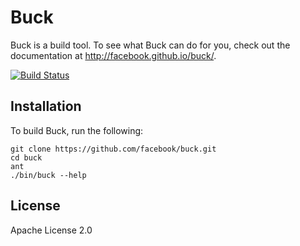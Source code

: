 Buck
====

Buck is a build tool. To see what Buck can do for you,
check out the documentation at <http://facebook.github.io/buck/>.

[![Build Status](https://travis-ci.org/facebook/buck.svg)](https://travis-ci.org/facebook/buck)

Installation
------------

To build Buck, run the following:

    git clone https://github.com/facebook/buck.git
    cd buck
    ant
    ./bin/buck --help

License
-------
Apache License 2.0
